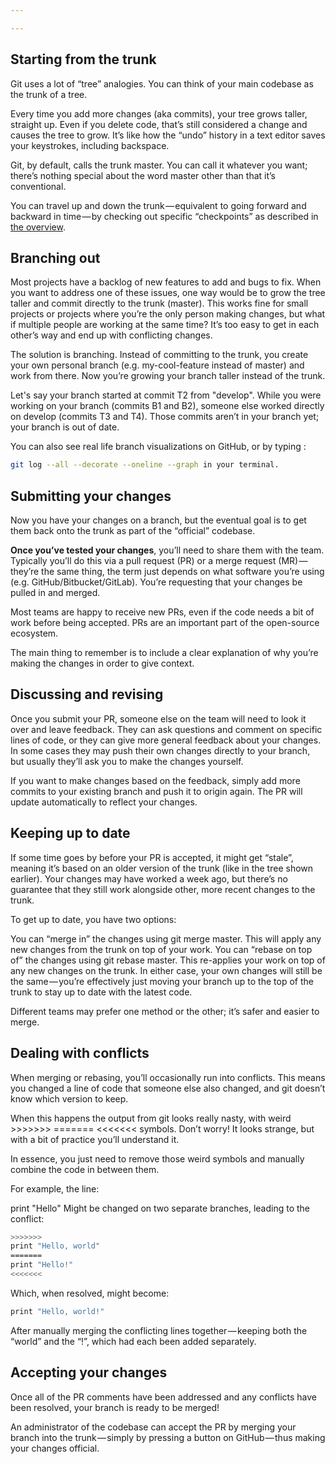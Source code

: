 ```yaml
---

---
```


## Starting from the trunk

Git uses a lot of “tree” analogies. You can think of your main codebase as the trunk of a tree.

Every time you add more changes (aka commits), your tree grows taller, straight up. Even if you delete code, that’s still considered a change and causes the tree to grow. It’s like how the “undo” history in a text editor saves your keystrokes, including backspace.

Git, by default, calls the trunk master. You can call it whatever you want; there’s nothing special about the word master other than that it’s conventional.

You can travel up and down the trunk — equivalent to going forward and backward in time — by checking out specific “checkpoints” as described in [the overview](git/overview/).

## Branching out

Most projects have a backlog of new features to add and bugs to fix. When you want to address one of these issues, one way would be to grow the tree taller and commit directly to the trunk (master). This works fine for small projects or projects where you’re the only person making changes, but what if multiple people are working at the same time? It’s too easy to get in each other’s way and end up with conflicting changes.

The solution is branching. Instead of committing to the trunk, you create your own personal branch (e.g. my-cool-feature instead of master) and work from there. Now you’re growing your branch taller instead of the trunk.

Let's say your branch started at commit T2 from "develop". While you were working on your branch (commits B1 and B2), someone else worked directly on develop (commits T3 and T4). Those commits aren’t in your branch yet; your branch is out of date.

You can also see real life branch visualizations on GitHub, or by typing :

```bash
git log --all --decorate --oneline --graph in your terminal.
```

## Submitting your changes

Now you have your changes on a branch, but the eventual goal is to get them back onto the trunk as part of the “official” codebase.

**Once you’ve tested your changes**, you’ll need to share them with the team. Typically you’ll do this via a pull request (PR) or a merge request (MR) — they’re the same thing, the term just depends on what software you’re using (e.g. GitHub/Bitbucket/GitLab). You’re requesting that your changes be pulled in and merged.

Most teams are happy to receive new PRs, even if the code needs a bit of work before being accepted. PRs are an important part of the open-source ecosystem.

The main thing to remember is to include a clear explanation of why you’re making the changes in order to give context.

## Discussing and revising

Once you submit your PR, someone else on the team will need to look it over and leave feedback. They can ask questions and comment on specific lines of code, or they can give more general feedback about your changes. In some cases they may push their own changes directly to your branch, but usually they’ll ask you to make the changes yourself.

If you want to make changes based on the feedback, simply add more commits to your existing branch and push it to origin again. The PR will update automatically to reflect your changes.

## Keeping up to date

If some time goes by before your PR is accepted, it might get “stale”, meaning it’s based on an older version of the trunk (like in the tree shown earlier). Your changes may have worked a week ago, but there’s no guarantee that they still work alongside other, more recent changes to the trunk.

To get up to date, you have two options:

You can “merge in” the changes using git merge master. This will apply any new changes from the trunk on top of your work.
You can “rebase on top of” the changes using git rebase master. This re-applies your work on top of any new changes on the trunk.
In either case, your own changes will still be the same — you’re effectively just moving your branch up to the top of the trunk to stay up to date with the latest code.

Different teams may prefer one method or the other; it’s safer and easier to merge.

## Dealing with conflicts

When merging or rebasing, you’ll occasionally run into conflicts. This means you changed a line of code that someone else also changed, and git doesn’t know which version to keep.

When this happens the output from git looks really nasty, with weird >>>>>>> ======= <<<<<<< symbols. Don’t worry! It looks strange, but with a bit of practice you’ll understand it.

In essence, you just need to remove those weird symbols and manually combine the code in between them.

For example, the line:

print "Hello"
Might be changed on two separate branches, leading to the conflict:

```bash
>>>>>>>
print "Hello, world"
=======
print "Hello!"
<<<<<<<
```

Which, when resolved, might become:

```bash
print "Hello, world!"
```

After manually merging the conflicting lines together — keeping both the “world” and the “!”, which had each been added separately.

## Accepting your changes

Once all of the PR comments have been addressed and any conflicts have been resolved, your branch is ready to be merged!

An administrator of the codebase can accept the PR by merging your branch into the trunk — simply by pressing a button on GitHub — thus making your changes official.

